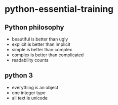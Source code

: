 # python-essential-training

## Python philosophy
- beautiful is better than ugly
- explicit is better than implicit
- simple is better than complex
- complex is better than complicated
- readability counts


## python 3
- everything is an object
- one integer type
- all text is unicode
